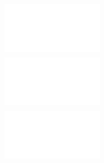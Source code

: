 

![](Extra%20Practices%20Grammar%20LAB%202201-aktif%20pasif.pdf)

![](Lat%20tamb%20pasif.pdf)


![](Lat%20tamb%20pasif-jawaban.pdf)